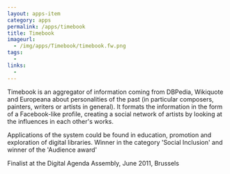 ```yaml
---
layout: apps-item
category: apps
permalink: /apps/timebook
title: Timebook
imageurl:
  - /img/apps/Timebook/timebook.fw.png
tags:
  - 
links:
  - 
---
```


Timebook is an aggregator of information coming from DBPedia, Wikiquote and Europeana about personalities of the past (in particular composers, painters, writers or artists in general). It formats the information in the form of a Facebook-like profile, creating a social network of artists by looking at the influences in each other's works.

Applications of the system could be found in education, promotion and exploration of digital libraries. Winner in the category 'Social Inclusion' and winner of the 'Audience award'

Finalist at the Digital Agenda Assembly, June 2011, Brussels
